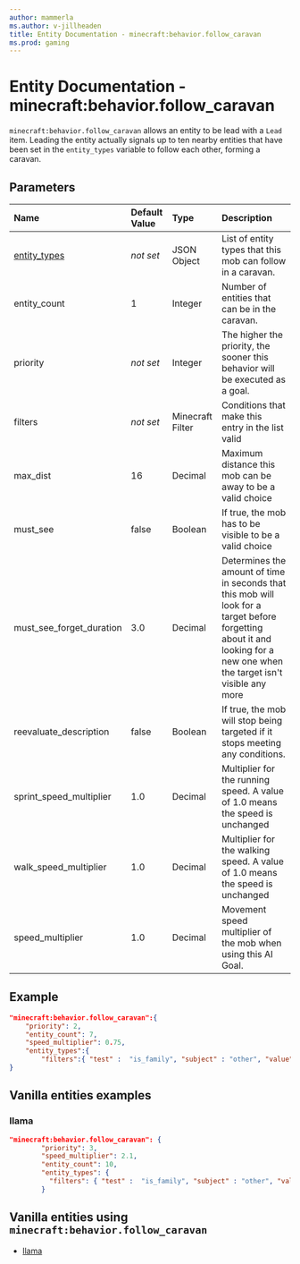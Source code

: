 ```yaml
---
author: mammerla
ms.author: v-jillheaden
title: Entity Documentation - minecraft:behavior.follow_caravan
ms.prod: gaming
---
```


# Entity Documentation - minecraft:behavior.follow_caravan

`minecraft:behavior.follow_caravan` allows an entity to be lead with a `Lead` item. Leading the entity actually signals up to ten nearby entities that have been set in the `entity_types` variable to follow each other, forming a caravan.

## Parameters

|Name |Default Value  |Type  |Description  |
|:----------|:----------|:----------|:----------|
|[entity_types](../Definitions/NestedTables/entity_types.md)|*not set* | JSON Object| List of entity types that this mob can follow in a caravan.|
|entity_count| 1| Integer| Number of entities that can be in the caravan. |
|priority|*not set*|Integer|The higher the priority, the sooner this behavior will be executed as a goal.|
|filters|*not set*| Minecraft Filter| Conditions that make this entry in the list valid |
|max_dist| 16| Decimal| Maximum distance this mob can be away to be a valid choice |
|must_see| false| Boolean| If true, the mob has to be visible to be a valid choice |
|must_see_forget_duration| 3.0| Decimal| Determines the amount of time in seconds that this mob will look for a target before forgetting about it and looking for a new one when the target isn't visible any more |
|reevaluate_description| false| Boolean| If true, the mob will stop being targeted if it stops meeting any conditions. |
|sprint_speed_multiplier| 1.0| Decimal| Multiplier for the running speed. A value of 1.0 means the speed is unchanged |
|walk_speed_multiplier| 1.0| Decimal| Multiplier for the walking speed. A value of 1.0 means the speed is unchanged |
|speed_multiplier| 1.0| Decimal| Movement speed multiplier of the mob when using this AI Goal. |

## Example

```json
"minecraft:behavior.follow_caravan":{
    "priority": 2,
    "entity_count": 7,
    "speed_multiplier": 0.75,
    "entity_types":{
        "filters":{ "test" :  "is_family", "subject" : "other", "value" :  "wolf"}}
}
```

## Vanilla entities examples

### llama

```json
"minecraft:behavior.follow_caravan": {
        "priority": 3,
        "speed_multiplier": 2.1,
        "entity_count": 10,
        "entity_types": {
          "filters": { "test" :  "is_family", "subject" : "other", "value" :  "llama"}
        }
```

## Vanilla entities using `minecraft:behavior.follow_caravan`

- [llama](../../../../Source/VanillaBehaviorPack_Snippets/entities/llama.md)
